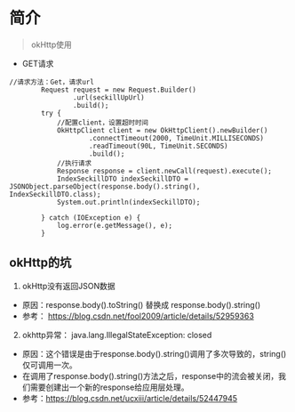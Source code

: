 # 简介
> okHttp使用

- GET请求
```
//请求方法：Get，请求url
        Request request = new Request.Builder()
                .url(seckillUpUrl)
                .build();
        try {
            //配置client，设置超时时间
            OkHttpClient client = new OkHttpClient().newBuilder()
                    .connectTimeout(2000, TimeUnit.MILLISECONDS)
                    .readTimeout(90L, TimeUnit.SECONDS)
                    .build();
            //执行请求
            Response response = client.newCall(request).execute();
            IndexSeckillDTO indexSeckillDTO = JSONObject.parseObject(response.body().string(), IndexSeckillDTO.class);
            System.out.println(indexSeckillDTO);

        } catch (IOException e) {
            log.error(e.getMessage(), e);
        }

```

## okHttp的坑

1. okHttp没有返回JSON数据
- 原因：response.body().toString() 替换成 response.body().string()
- 参考：  https://blog.csdn.net/fool2009/article/details/52959363

2. okhttp异常： java.lang.IllegalStateException: closed
- 原因：这个错误是由于response.body().string()调用了多次导致的，string()仅可调用一次。
- 在调用了response.body().string()方法之后，response中的流会被关闭，我们需要创建出一个新的response给应用层处理。
- 参考：https://blog.csdn.net/ucxiii/article/details/52447945

